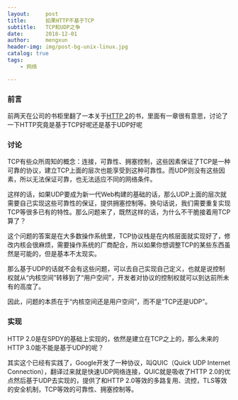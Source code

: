 ```yaml
---
layout:     post
title:      如果HTTP不基于TCP
subtitle:   TCP和UDP之争
date:       2018-12-01
author:     mengxun
header-img: img/post-bg-unix-linux.jpg
catalog: true
tags:
    - 网络

---
```


### 前言

前两天在公司的书柜里翻了一本关于[HTTP 2](https://book.douban.com/subject/27665112/)的书，里面有一章很有意思，讨论了一下HTTP究竟是基于TCP好呢还是基于UDP好呢

### 讨论

TCP有些众所周知的概念：连接，可靠性、拥塞控制，这些因素保证了TCP是一种可靠的协议，建立TCP上面的层次也能享受到这种可靠性。而UDP则没有这些因素，所以无法保证可靠，也无法适应不同的网络条件。

这样的话，如果UDP要成为新一代Web构建的基础的话，那么UDP上面的层次就需要自己实现这些可靠性的保证，提供拥塞控制等。换句话说，我们需要重复实现TCP等很多已有的特性。那么问题来了，既然这样的话，为什么不干脆接着用TCP算了？

这个问题的答案是在大多数操作系统里，TCP协议栈是在内核层面就实现好了，修改内核会很麻烦，需要操作系统的厂商配合，所以如果你想调整TCP的某些东西虽然是可能的，但是基本不太现实。

那么基于UDP的话就不会有这些问题，可以去自己实现自己定义，也就是说控制权就从“内核空间”转移到了“用户空间”，开发者对协议的控制权就可以到达前所未有的高度了。

因此，问题的本质在于“内核空间还是用户空间”，而不是“TCP还是UDP”。

### 实现

HTTP 2.0是在SPDY的基础上实现的，依然是建立在TCP之上的，那么未来的HTTP 3.0能不能是基于UDP的呢？

其实这个已经有实践了，Google开发了一种协议，叫QUIC（Quick UDP Internet Connection），翻译过来就是快速UDP网络连接，QUIC就是吸收了HTTP 2.0的优点然后基于UDP去实现的，提供了和HTTP 2.0等效的多路复用、流控，TLS等效的安全机制，TCP等效的可靠性、拥塞控制等。

